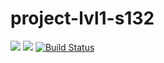 # project-lvl1-s132
<a href="https://codeclimate.com/github/Nistler/BrainGames/maintainability"><img src="https://api.codeclimate.com/v1/badges/ec7c2da1279809d8df78/maintainability" /></a>
<a href="https://codeclimate.com/github/Nistler/BrainGames/test_coverage"><img src="https://api.codeclimate.com/v1/badges/ec7c2da1279809d8df78/test_coverage" /></a>
[![Build Status](https://travis-ci.org/Nistler/BrainGames.svg?branch=master)](https://travis-ci.org/Nistler/BrainGames)

